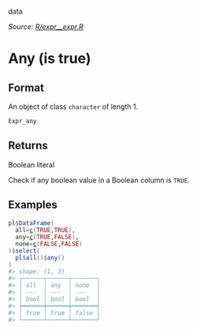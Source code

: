data

*Source: [R/expr__expr.R](https://github.com/pola-rs/r-polars/tree/main/R/expr__expr.R)*

# Any (is true)

## Format

An object of class `character` of length 1.

```r
Expr_any
```

## Returns

Boolean literal

Check if any boolean value in a Boolean column is `TRUE`.

## Examples

<pre class='r-example'><code><span class='r-in'><span><span class='va'>pl</span><span class='op'>$</span><span class='fu'>DataFrame</span><span class='op'>(</span></span></span>
<span class='r-in'><span>  all<span class='op'>=</span><span class='fu'><a href='https://rdrr.io/r/base/c.html'>c</a></span><span class='op'>(</span><span class='cn'>TRUE</span>,<span class='cn'>TRUE</span><span class='op'>)</span>,</span></span>
<span class='r-in'><span>  any<span class='op'>=</span><span class='fu'><a href='https://rdrr.io/r/base/c.html'>c</a></span><span class='op'>(</span><span class='cn'>TRUE</span>,<span class='cn'>FALSE</span><span class='op'>)</span>,</span></span>
<span class='r-in'><span>  none<span class='op'>=</span><span class='fu'><a href='https://rdrr.io/r/base/c.html'>c</a></span><span class='op'>(</span><span class='cn'>FALSE</span>,<span class='cn'>FALSE</span><span class='op'>)</span></span></span>
<span class='r-in'><span><span class='op'>)</span><span class='op'>$</span><span class='fu'>select</span><span class='op'>(</span></span></span>
<span class='r-in'><span>  <span class='va'>pl</span><span class='op'>$</span><span class='fu'>all</span><span class='op'>(</span><span class='op'>)</span><span class='op'>$</span><span class='fu'>any</span><span class='op'>(</span><span class='op'>)</span></span></span>
<span class='r-in'><span><span class='op'>)</span></span></span>
<span class='r-out co'><span class='r-pr'>#&gt;</span> shape: (1, 3)</span>
<span class='r-out co'><span class='r-pr'>#&gt;</span> ┌──────┬──────┬───────┐</span>
<span class='r-out co'><span class='r-pr'>#&gt;</span> │ all  ┆ any  ┆ none  │</span>
<span class='r-out co'><span class='r-pr'>#&gt;</span> │ ---  ┆ ---  ┆ ---   │</span>
<span class='r-out co'><span class='r-pr'>#&gt;</span> │ bool ┆ bool ┆ bool  │</span>
<span class='r-out co'><span class='r-pr'>#&gt;</span> ╞══════╪══════╪═══════╡</span>
<span class='r-out co'><span class='r-pr'>#&gt;</span> │ true ┆ true ┆ false │</span>
<span class='r-out co'><span class='r-pr'>#&gt;</span> └──────┴──────┴───────┘</span>
 </code></pre>
